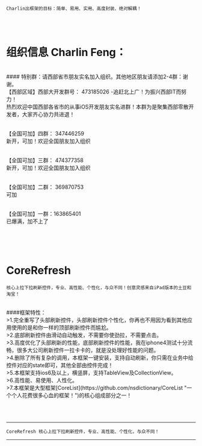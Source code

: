

    Charlin出框架的目标：简单、易用、实用、高度封装、绝对解耦！


<br /><br />

组织信息 Charlin Feng：
===============
<br />
#### 特别群：请西部省市朋友实名加入组织。其他地区朋友请添加2-4群：谢谢。
<br />
【西部区域】西部大开发群号： 473185026  -追赶北上广！为振兴西部IT而努力！<br />
热烈欢迎中国西部各省市的从事iOS开发朋友实名进群！本群为是聚集西部零散开发者，大家齐心协力共进退！ <br /><br />

【全国可加】四群： 347446259<br />
新开，可加！欢迎全国朋友加入组织 <br /><br />

【全国可加】三群： 474377358<br />
新开，可加！欢迎全国朋友加入组织 <br /><br />

【全国可加】二群： 369870753<br />
可加<br /><br />

【全国可加】一群：163865401<br />
已爆满，加不上了<br /><br />

<br /><br />


# CoreRefresh
    核心上拉下拉刷新控件，专业、高性能、个性化，与众不同！创意灵感来自iPad版本的土豆和淘宝！
<br />
####框架特性：<br />
>1.完全重写了头部刷新控件，头部刷新控件个性化，你再也不用因为看到其他应用使用的是和你一样的顶部刷新控件而尴尬。<br />
>2.底部刷新控件由滑动自动触发，不需要你使劲拉，不需要点击。<br />
>3.高度优化了头部刷新的性能，底部刷新控件的性能，我在iphone4测试十分流畅，很多大公司刷新控件一拉卡卡的，就是没处理好性能的问题。<br />
>4.删除了所有复杂的调用，本框架一键安装，支持自动刷新，你只需在业务中给控件对应的state即可，其他全部由控件完成！<br />
>5.本框架支持ios6及以上，横竖屏，支持TableView及CollectionView。<br />
>6.高性能、易使用、人性化。<br />
>7.本框架是大型框架[CoreList](https://github.com/nsdictionary/CoreList "一个个人花费很多心血的框架！")的核心组成部分之一！<br />



<br /><br />


-----
    CoreRefresh 核心上拉下拉刷新控件，专业、高性能、个性化，与众不同！
-----

<br /><br />
